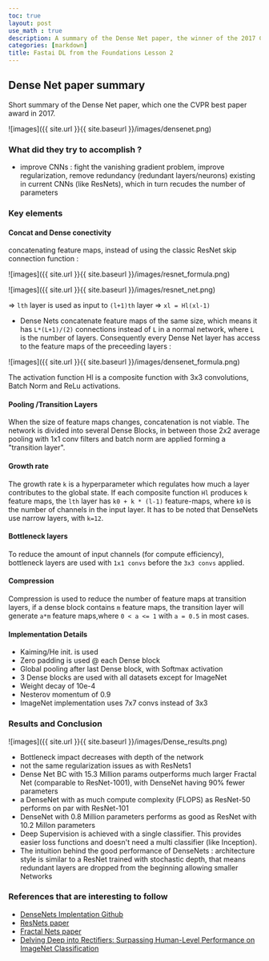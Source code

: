 ```yaml
---
toc: true
layout: post
use_math : true
description: A summary of the Dense Net paper, the winner of the 2017 CVPR bset paper award.
categories: [markdown]
title: Fastai DL from the Foundations Lesson 2
---
```


## Dense Net paper summary 

Short summary of the Dense Net paper, which one the CVPR best paper award in 2017.  

![images]({{ site.url }}{{ site.baseurl }}/images/densenet.png)


### What did they try to accomplish ? 
+ improve CNNs : fight the vanishing gradient problem, improve regularization, remove redundancy (redundant layers/neurons) existing in current CNNs (like ResNets), which in turn recudes the number of parameters

### Key elements 

#### Concat and Dense conectivity 
concatenating feature maps, instead of using the classic ResNet skip connection function :

![images]({{ site.url }}{{ site.baseurl }}/images/resnet_formula.png)

![images]({{ site.url }}{{ site.baseurl }}/images/resnet_net.png)

=> `lth` layer is used as input to `(l+1)th` layer => `xl = Hl(xl-1)`

+ Dense Nets concatenate feature maps of the same size, which means it has `L*(L+1)/(2)` connections instead of `L` in a normal network, where `L` is the number of layers. Consequently every Dense Net layer has access to the feature maps of the preceeding layers : 

![images]({{ site.url }}{{ site.baseurl }}/images/densenet_formula.png)

The activation function Hl is a composite function with 3x3 convolutions, Batch Norm and ReLu activations.  

#### Pooling /Transition Layers 
When the size of feature maps changes, concatenation is not viable. The network is divided into several Dense Blocks, in between those 2x2 average pooling with 1x1 conv filters and batch norm are applied forming a "transition layer". 

#### Growth rate 
The growth rate `k` is a hyperparameter which regulates how much a layer contributes to the global state. If each composite function `Hl` produces `k` feature maps, the `lth` layer has `k0 + k * (l-1)` feature-maps, where `k0` is the number of channels in the input layer. It has to be noted that DenseNets use narrow layers, with `k=12`. 

#### Bottleneck layers
To reduce the amount of input channels (for compute efficiency), bottleneck layers are used with `1x1 convs` before the `3x3 convs` applied. 

#### Compression 

Compression is used to reduce the number of feature maps at transition layers, if a dense block contains `m` feature maps, the transition layer will generate `a*m` feature maps,where `0 < a <= 1` with `a = 0.5` in most cases.  

#### Implementation Details 

+ Kaiming/He init. is used
+ Zero padding is used @ each Dense block 
+ Global pooling after last Dense block, with Softmax activation
+ 3 Dense blocks are used with all datasets except for ImageNet
+ Weight decay of 10e-4
+ Nesterov momentum of 0.9  
+ ImageNet implementation uses 7x7 convs instead of 3x3 


### Results and Conclusion 


![images]({{ site.url }}{{ site.baseurl }}/images/Dense_results.png)


+ Bottleneck impact decreases with depth of the network 
+ not the same regularization issues as with ResNets1
+ Dense Net BC with 15.3 Million params outperforms much larger Fractal Net (comparable to ResNet-1001), with DenseNet having 90% fewer parameters 
+ a DenseNet with as much compute complexity (FLOPS) as ResNet-50 performs on par with  ResNet-101
+ DenseNet with 0.8 Million parameters performs as good as ResNet with 10.2 Millon parameters 
+ Deep Supervision is achieved with a single classifier. This provides easier loss functions and doesn't need a multi classifier (like Inception). 
+ The intuition behind the good performance of DenseNets : architecture style is similar to a ResNet trained with stochastic depth, that means redundant layers are dropped from the beginning allowing smaller Networks 



### References that are interesting to follow 
+ [DenseNets Implentation Github](https://github.com/liuzhuang13/DenseNet)
+ [ResNets paper](https://arxiv.org/pdf/1512.03385.pdf)
+ [Fractal Nets paper](https://arxiv.org/abs/1605.07648)
+ [Delving Deep into Rectifiers: Surpassing Human-Level Performance on ImageNet Classification](https://arxiv.org/pdf/1502.01852.pdf)

